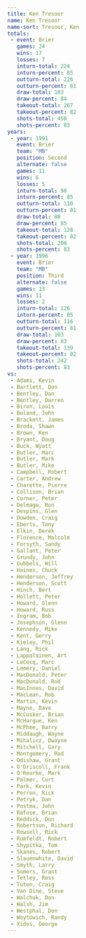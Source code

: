 ```yaml
---
title: Ken Tresoor
name: Ken Tresoor
name-sort: Tresoor, Ken
totals:
 - event: Brier
   games: 24
   wins: 17
   losses: 7
   inturn-total: 224
   inturn-percent: 85
   outturn-total: 226
   outturn-percent: 81
   draw-total: 183
   draw-percent: 84
   takeout-total: 267
   takeout-percent: 82
   shots-total: 450
   shots-percent: 83
years:
 - year: 1991
   event: Brier
   team: "MB"
   position: Second
   alternate: false
   games: 11
   wins: 6
   losses: 5
   inturn-total: 98
   inturn-percent: 85
   outturn-total: 110
   outturn-percent: 81
   draw-total: 80
   draw-percent: 85
   takeout-total: 128
   takeout-percent: 82
   shots-total: 208
   shots-percent: 83
 - year: 1996
   event: Brier
   team: "MB"
   position: Third
   alternate: false
   games: 13
   wins: 11
   losses: 2
   inturn-total: 126
   inturn-percent: 85
   outturn-total: 116
   outturn-percent: 81
   draw-total: 103
   draw-percent: 83
   takeout-total: 139
   takeout-percent: 82
   shots-total: 242
   shots-percent: 83
vs:
 - Adams, Kevin
 - Bartlett, Don
 - Bentley, Dan
 - Bentley, Darren
 - Biron, Louis
 - Boland, John
 - Brackett, James
 - Broda, Shawn
 - Brown, Ken
 - Bryant, Doug
 - Buck, Wyatt
 - Butler, Marc
 - Butler, Mark
 - Butler, Mike
 - Campbell, Robert
 - Carter, Andrew
 - Charette, Pierre
 - Collison, Brian
 - Corner, Peter
 - Delmage, Ron
 - Despins, Glen
 - Dowden, Craig
 - Eberts, Tony
 - Elkin, Derek
 - Florence, Malcolm
 - Forsyth, Sandy
 - Gallant, Peter
 - Grundy, John
 - Gubbels, Will
 - Haines, Chuck
 - Henderson, Jeffrey
 - Henderson, Scott
 - Hinch, Bert
 - Hollett, Peter
 - Howard, Glenn
 - Howard, Russ
 - Ingram, Bob
 - Josephson, Glenn
 - Kennedy, Mike
 - Kent, Gerry
 - Kieley, Phil
 - Lang, Rick
 - Lappalainen, Art
 - LeCocq, Marc
 - Lemery, Daniel
 - MacDonald, Peter
 - MacDonald, Rod
 - MacInnes, David
 - MacLean, Rob
 - Martin, Kevin
 - Mayne, Dave
 - McCusker, Brian
 - McHargue, Ken
 - McPhee, Barry
 - Middaugh, Wayne
 - Mihalicz, Dwayne
 - Mitchell, Gary
 - Montgomery, Rod
 - Odishaw, Grant
 - O'Driscoll, Frank
 - O'Rourke, Mark
 - Palmer, Curt
 - Park, Kevin
 - Perron, Rick
 - Petryk, Dan
 - Postma, John
 - Rafuse, Brian
 - Reddick, Don
 - Robertson, Richard
 - Rowsell, Rick
 - Rumfeldt, Robert
 - Shypitka, Tom
 - Skanes, Robert
 - Slauenwhite, David
 - Smyth, Larry
 - Somers, Grant
 - Tetley, Ross
 - Tuton, Craig
 - Van Dine, Steve
 - Walchuk, Don
 - Walsh, Jim
 - Westphal, Don
 - Woytowich, Randy
 - Xidos, George
---
```


